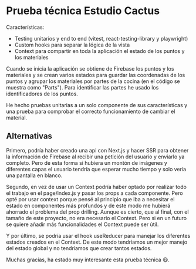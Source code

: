 # Prueba técnica Estudio Cactus

Características:
- Testing unitarios y end to end (vitest, react-testing-library y playwright)
- Custom hooks para separar la lógica de la vista
- Context para compartir en toda la aplicación el estado de los puntos y los materiales

Cuando se inicia la aplicación se obtiene de Firebase los puntos y los materiales y se crean varios estados para guardar las coordenadas de los puntos y agrupar los materiales por partes de la cocina (en el código se muestra como "Parts"). Para identificar las partes he usado los identificadores de los puntos.

He hecho pruebas unitarias a un solo componente de sus características y una prueba para comprobar el correcto funcionamiento de cambiar el material.

## Alternativas

Primero, podría haber creado una api con Next.js y hacer SSR para obtener la información de Firebase al recibir una petición del usuario y enviarlo ya completo. Pero de esta forma si hubiera un montón de imágenes y diferentes capas el usuario tendría que esperar mucho tiempo y solo vería una pantalla en blanco.

Segundo, en vez de usar un Context podría haber optado por realizar todo el trabajo en el page/index.js y pasar los props a cada componente. Pero opté por usar context porque pensé al principio que iba a necesitar el estado en componentes más profundos y de este modo me hubierá ahorrado el problema del prop drilling. Aunque es cierto, que al final, con el tamaño de este proyecto, no era necesario el Context. Pero si en un futuro se quiere añadir más funcionalidades el Context puede ser útil.

Y por último, se podría usar el hook useReducer para manejar los diferentes estados creados en el Context. De este modo tendríamos un mejor manejo del estado global y no tendríamos que crear tantos estados.

Muchas gracías, ha estado muy interesante esta prueba técnica 😃. 
